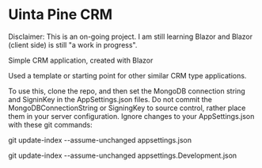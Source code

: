 # Uinta Pine CRM
Disclaimer: This is an on-going project. I am still learning Blazor and Blazor (client side) is still "a work in progress".

Simple CRM application, created with Blazor

Used a template or starting point for other similar CRM type applications.

To use this, clone the repo, and then set the MongoDB connection string and SigninKey in the AppSettings.json files. Do not commit the MongoDBConnectionString or SigningKey to source control, rather place them in your server configuration. Ignore changes to your AppSettings.json with these git commands: 

git update-index --assume-unchanged appsettings.json

git update-index --assume-unchanged appsettings.Development.json

